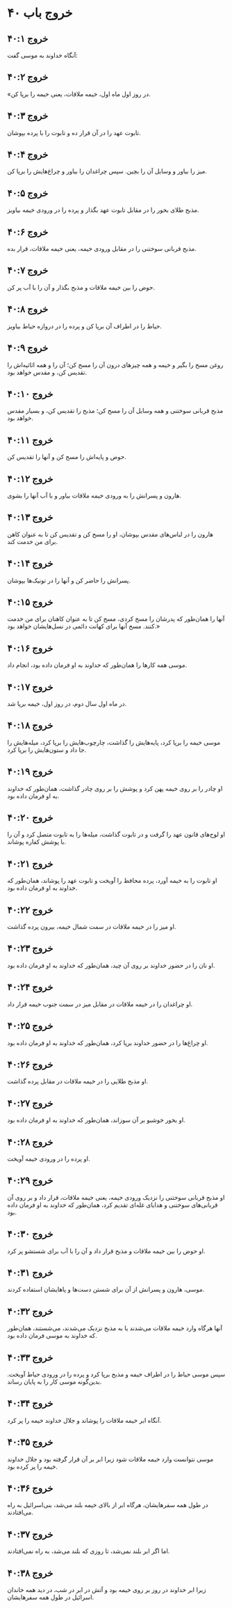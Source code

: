 # خروج باب ۴۰

## خروج ۴۰:۱
آنگاه خداوند به موسی گفت:

## خروج ۴۰:۲
«در روز اول ماه اول، خیمه ملاقات، یعنی خیمه را برپا کن.

## خروج ۴۰:۳
تابوت عهد را در آن قرار ده و تابوت را با پرده بپوشان.

## خروج ۴۰:۴
میز را بیاور و وسایل آن را بچین. سپس چراغدان را بیاور و چراغ‌هایش را برپا کن.

## خروج ۴۰:۵
مذبح طلای بخور را در مقابل تابوت عهد بگذار و پرده را در ورودی خیمه بیاویز.

## خروج ۴۰:۶
مذبح قربانی سوختنی را در مقابل ورودی خیمه، یعنی خیمه ملاقات، قرار بده.

## خروج ۴۰:۷
حوض را بین خیمه ملاقات و مذبح بگذار و آن را با آب پر کن.

## خروج ۴۰:۸
حیاط را در اطراف آن برپا کن و پرده را در دروازه حیاط بیاویز.

## خروج ۴۰:۹
روغن مسح را بگیر و خیمه و همه چیزهای درون آن را مسح کن؛ آن را و همه اثاثیه‌اش را تقدیس کن، و مقدس خواهد بود.

## خروج ۴۰:۱۰
مذبح قربانی سوختنی و همه وسایل آن را مسح کن؛ مذبح را تقدیس کن، و بسیار مقدس خواهد بود.

## خروج ۴۰:۱۱
حوض و پایه‌اش را مسح کن و آنها را تقدیس کن.

## خروج ۴۰:۱۲
هارون و پسرانش را به ورودی خیمه ملاقات بیاور و با آب آنها را بشوی.

## خروج ۴۰:۱۳
هارون را در لباس‌های مقدس بپوشان، او را مسح کن و تقدیس کن تا به عنوان کاهن برای من خدمت کند.

## خروج ۴۰:۱۴
پسرانش را حاضر کن و آنها را در تونیک‌ها بپوشان.

## خروج ۴۰:۱۵
آنها را همان‌طور که پدرشان را مسح کردی، مسح کن تا به عنوان کاهنان برای من خدمت کنند. مسح آنها برای کهانت دائمی در نسل‌هایشان خواهد بود.»

## خروج ۴۰:۱۶
موسی همه کارها را همان‌طور که خداوند به او فرمان داده بود، انجام داد.

## خروج ۴۰:۱۷
در ماه اول سال دوم، در روز اول، خیمه برپا شد.

## خروج ۴۰:۱۸
موسی خیمه را برپا کرد، پایه‌هایش را گذاشت، چارچوب‌هایش را برپا کرد، میله‌هایش را جا داد و ستون‌هایش را برپا کرد.

## خروج ۴۰:۱۹
او چادر را بر روی خیمه پهن کرد و پوشش را بر روی چادر گذاشت، همان‌طور که خداوند به او فرمان داده بود.

## خروج ۴۰:۲۰
او لوح‌های قانون عهد را گرفت و در تابوت گذاشت، میله‌ها را به تابوت متصل کرد و آن را با پوشش کفاره پوشاند.

## خروج ۴۰:۲۱
او تابوت را به خیمه آورد، پرده محافظ را آویخت و تابوت عهد را پوشاند، همان‌طور که خداوند به او فرمان داده بود.

## خروج ۴۰:۲۲
او میز را در خیمه ملاقات در سمت شمال خیمه، بیرون پرده گذاشت.

## خروج ۴۰:۲۳
او نان را در حضور خداوند بر روی آن چید، همان‌طور که خداوند به او فرمان داده بود.

## خروج ۴۰:۲۴
او چراغدان را در خیمه ملاقات در مقابل میز در سمت جنوب خیمه قرار داد.

## خروج ۴۰:۲۵
او چراغ‌ها را در حضور خداوند برپا کرد، همان‌طور که خداوند به او فرمان داده بود.

## خروج ۴۰:۲۶
او مذبح طلایی را در خیمه ملاقات در مقابل پرده گذاشت.

## خروج ۴۰:۲۷
او بخور خوشبو بر آن سوزاند، همان‌طور که خداوند به او فرمان داده بود.

## خروج ۴۰:۲۸
او پرده را در ورودی خیمه آویخت.

## خروج ۴۰:۲۹
او مذبح قربانی سوختنی را نزدیک ورودی خیمه، یعنی خیمه ملاقات، قرار داد و بر روی آن قربانی‌های سوختنی و هدایای غله‌ای تقدیم کرد، همان‌طور که خداوند به او فرمان داده بود.

## خروج ۴۰:۳۰
او حوض را بین خیمه ملاقات و مذبح قرار داد و آن را با آب برای شستشو پر کرد.

## خروج ۴۰:۳۱
موسی، هارون و پسرانش از آن برای شستن دست‌ها و پاهایشان استفاده کردند.

## خروج ۴۰:۳۲
آنها هرگاه وارد خیمه ملاقات می‌شدند یا به مذبح نزدیک می‌شدند، می‌شستند، همان‌طور که خداوند به موسی فرمان داده بود.

## خروج ۴۰:۳۳
سپس موسی حیاط را در اطراف خیمه و مذبح برپا کرد و پرده را در ورودی حیاط آویخت. بدین‌گونه موسی کار را به پایان رساند.

## خروج ۴۰:۳۴
آنگاه ابر خیمه ملاقات را پوشاند و جلال خداوند خیمه را پر کرد.

## خروج ۴۰:۳۵
موسی نتوانست وارد خیمه ملاقات شود زیرا ابر بر آن قرار گرفته بود و جلال خداوند خیمه را پر کرده بود.

## خروج ۴۰:۳۶
در طول همه سفرهایشان، هرگاه ابر از بالای خیمه بلند می‌شد، بنی‌اسرائیل به راه می‌افتادند.

## خروج ۴۰:۳۷
اما اگر ابر بلند نمی‌شد، تا روزی که بلند می‌شد، به راه نمی‌افتادند.

## خروج ۴۰:۳۸
زیرا ابر خداوند در روز بر روی خیمه بود و آتش در ابر در شب، در دید همه خاندان اسرائیل در طول همه سفرهایشان.
